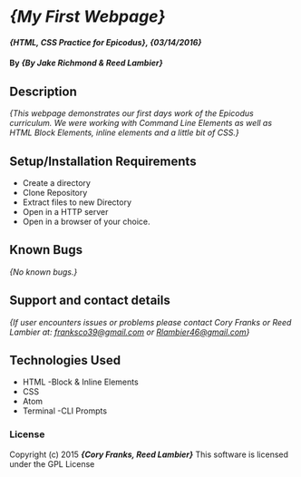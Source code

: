 # _{My First Webpage}_

#### _{HTML, CSS Practice for Epicodus}, {03/14/2016}_

#### By _**{By Jake Richmond & Reed Lambier}**_

## Description

_{This webpage demonstrates our first days work of the Epicodus curriculum. We were working with Command Line Elements
  as well as HTML Block Elements, inline elements and a little bit of CSS.}_

## Setup/Installation Requirements

* Create a directory
* Clone Repository
* Extract files to new Directory
* Open in a HTTP server
* Open in a browser of your choice.


## Known Bugs


_{No known bugs.}_

## Support and contact details

_{If user encounters issues or problems please contact Cory Franks or Reed Lambier at: franksco39@gmail.com or Rlambier46@gmail.com}_

## Technologies Used

* HTML
  -Block & Inline Elements
* CSS
* Atom
* Terminal
  -CLI Prompts

### License

Copyright (c) 2015 **_{Cory Franks, Reed Lambier}_**
This software is licensed under the GPL License
